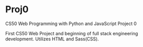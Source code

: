 # Proj0
CS50 Web Programming with Python and JavaScript Project 0 

First CS50 Web Project and beginning of full stack engineering development. Utilizes HTML and Sass(CSS).
